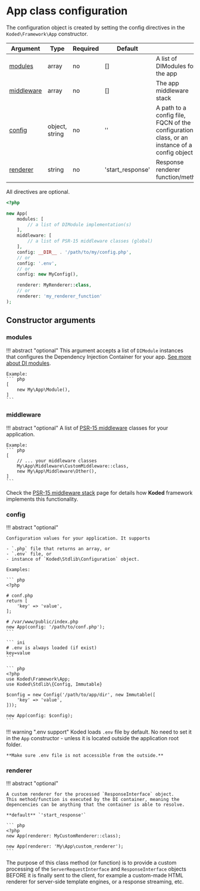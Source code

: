 App class configuration
=======================

The configuration object is created by setting the config
directives in the `Koded\Framework\App` constructor.

| Argument          | Type           | Required | Default | |
|-------------------|----------------|----------|---------|------------|
| [modules][1]      | array          | no       | []      | A list of DIModules for the app |
| [middleware][2]   | array          | no       | []      | The app middleware stack |
| [config][3]       | object, string | no       | ''      | A path to a config file, FQCN of the configuration class, or an instance of a config object |
| [renderer][4]     | string         | no       | 'start_response' | Response renderer function/method |

All directives are optional.

```php
<?php

new App(
    modules: [
        // a list of DIModule implementation(s)
    ],
    middleware: [
        // a list of PSR-15 middleware classes (global)
    ],
    config: __DIR__ . '/path/to/my/config.php', 
    // or
    config: '.env', 
    // or
    config: new MyConfig(),

    renderer: MyRenderer::class,
    // or
    renderer: 'my_renderer_function'
);
```

Constructor arguments
---------------------

### modules

!!! abstract "optional"
    This argument accepts a list of `DIModule` instances that 
    configures the Dependency Injection Container for your app.
    [See more about DI modules](modules.md).

    Example:
    ``` php
    [
        new My\App\Module(),
    ]
    ```

### middleware

!!! abstract "optional"
    A list of [PSR-15 middleware][5] classes for your application.

    Example:
    ``` php
    [
        // ... your middleware classes
        My\App\Middleware\CustomMiddleware::class,
        new My\App\Middleware\Other(),
    ]
    ```
Check the [PSR-15 middleware stack][6] page for details how **Koded** framework
implements this functionality.

### config

!!! abstract "optional"

    Configuration values for your application. It supports 

    - `.php` file that returns an array, or 
    - `.env` file, or 
    - instance of `Koded\Stdlib\Configuration` object.

    Examples:

    ``` php
    <?php

    # conf.php
    return [
        'key' => 'value',
    ];

    # /var/www/public/index.php
    new App(config: '/path/to/conf.php');
    ```

    ``` ini
    # .env is always loaded (if exist)
    key=value
    ```

    ``` php
    <?php
    use Koded\Framework\App;
    use Koded\Stdlib\{Config, Immutable}
    
    $config = new Config('/path/to/app/dir', new Immutable([
        'key' => 'value',
    ]));
    
    new App(config: $config);
    ```

!!! warning ".env support"
    Koded loads `.env` file by default. No need to set it
    in the `App` constructor - unless it is located outside the
    application root folder.  

    **Make sure .env file is not accessible from the outside.**

### renderer

!!! abstract "optional"

    A custom renderer for the processed `ResponseInterface` object. 
    This method/function is executed by the DI container, meaning the 
    depencencies can be anything that the container is able to resolve.

    **default** `'start_response'` 

    ``` php
    <?php
    new App(renderer: MyCustomRenderer::class);

    new App(renderer: 'My\App\custom_renderer');
    ```

The purpose of this class method (or function) is to provide a custom
processing of the `ServerRequestInterface`  and `ResponseInterface` objects
BEFORE it is finally sent to the client, for example a custom-made HTML
renderer for server-side template engines, or a response streaming, etc.


[1]: #modules
[2]: #middleware
[3]: #config
[4]: #renderer
[5]: ../middleware/builtin/
[6]: ../middleware/psr-15/
